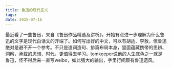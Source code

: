 ```yaml
---
title: 鲁迅的现代意义 
tags:
date: 2025-07-16
---
```


最近看了一些鲁迅，来自《鲁迅作品精选及讲析》，开始有点进一步理解为什么鲁迅的文字是现代白话文的开端了。如何写出好的中文，可以有胡适、李敖，但鲁迅绝对是避不开一个参考。不只是遣词造句、排篇布局本身，里面蕴藏携带的思辨、洞察，承载的思想、时代，更值得去学习。tomkeeper说他的人生底色之一就是鲁迅，怪不得后来一直写weibo，如此强大的输出，字里行间颇有鲁迅遗风。